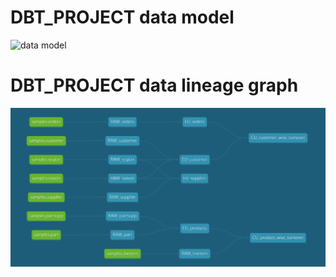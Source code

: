 # DBT_PROJECT data model

![data model](https://www.researchgate.net/profile/Teodora-Buda/publication/315535249/figure/fig3/AS:667884921552938@1536247582935/The-TPC-H-database-schema.png)

# DBT_PROJECT data lineage graph

![data lineage graph](image.png)